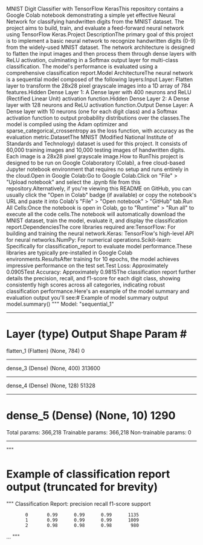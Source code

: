 MNIST Digit Classifier with TensorFlow KerasThis repository contains a Google Colab notebook demonstrating a simple yet effective Neural Network for classifying handwritten digits from the MNIST dataset. The project aims to build, train, and evaluate a feed-forward neural network using TensorFlow Keras.Project DescriptionThe primary goal of this project is to implement a basic neural network to recognize handwritten digits (0-9) from the widely-used MNIST dataset. The network architecture is designed to flatten the input images and then process them through dense layers with ReLU activation, culminating in a Softmax output layer for multi-class classification. The model's performance is evaluated using a comprehensive classification report.Model ArchitectureThe neural network is a sequential model composed of the following layers:Input Layer: Flatten layer to transform the 28x28 pixel grayscale images into a 1D array of 784 features.Hidden Dense Layer 1: A Dense layer with 400 neurons and ReLU (Rectified Linear Unit) activation function.Hidden Dense Layer 2: A Dense layer with 128 neurons and ReLU activation function.Output Dense Layer: A Dense layer with 10 neurons (one for each digit class) and a Softmax activation function to output probability distributions over the classes.The model is compiled using the Adam optimizer and sparse_categorical_crossentropy as the loss function, with accuracy as the evaluation metric.DatasetThe MNIST (Modified National Institute of Standards and Technology) dataset is used for this project. It consists of 60,000 training images and 10,000 testing images of handwritten digits. Each image is a 28x28 pixel grayscale image.How to RunThis project is designed to be run on Google Colaboratory (Colab), a free cloud-based Jupyter notebook environment that requires no setup and runs entirely in the cloud.Open in Google Colab:Go to Google Colab.Click on "File" > "Upload notebook" and select the .ipynb file from this repository.Alternatively, if you're viewing this README on GitHub, you can usually click the "Open in Colab" badge (if available) or copy the notebook's URL and paste it into Colab's "File" > "Open notebook" > "GitHub" tab.Run All Cells:Once the notebook is open in Colab, go to "Runtime" > "Run all" to execute all the code cells.The notebook will automatically download the MNIST dataset, train the model, evaluate it, and display the classification report.DependenciesThe core libraries required are:TensorFlow: For building and training the neural network.Keras: TensorFlow's high-level API for neural networks.NumPy: For numerical operations.Scikit-learn: Specifically for classification_report to evaluate model performance.These libraries are typically pre-installed in Google Colab environments.ResultsAfter training for 10 epochs, the model achieves impressive performance on the test set.Test Loss: Approximately 0.0905Test Accuracy: Approximately 0.9815The classification report further details the precision, recall, and f1-score for each digit class, showing consistently high scores across all categories, indicating robust classification performance.Here's an example of the model summary and evaluation output you'll see:# Example of model summary output
model.summary()
"""
Model: "sequential_1"
_________________________________________________________________
Layer (type)                 Output Shape              Param #
=================================================================
flatten_1 (Flatten)          (None, 784)               0
_________________________________________________________________
dense_3 (Dense)              (None, 400)               313600
_________________________________________________________________
dense_4 (Dense)              (None, 128)               51328
_________________________________________________________________
dense_5 (Dense)              (None, 10)                1290
=================================================================
Total params: 366,218
Trainable params: 366,218
Non-trainable params: 0
_________________________________________________________________
"""

# Example of classification report output (truncated for brevity)
"""
Classification Report:
              precision    recall  f1-score   support

           0       0.99      0.99      0.99      1135
           1       0.99      0.99      0.99      1009
           2       0.98      0.98      0.98       980
...
"""
